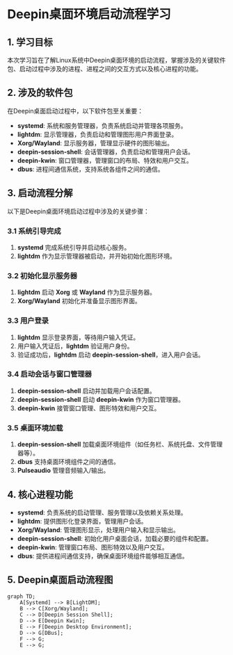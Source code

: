 # Deepin桌面环境启动流程学习

## 1. 学习目标
本次学习旨在了解Linux系统中Deepin桌面环境的启动流程，掌握涉及的关键软件包、启动过程中涉及的进程、进程之间的交互方式以及核心进程的功能。

## 2. 涉及的软件包
在Deepin桌面启动过程中，以下软件包至关重要：

- **systemd**: 系统和服务管理器，负责系统启动并管理各项服务。
- **lightdm**: 显示管理器，负责启动和管理图形用户界面登录。
- **Xorg/Wayland**: 显示服务器，管理显示硬件的图形输出。
- **deepin-session-shell**: 会话管理器，负责启动和管理用户会话。
- **deepin-kwin**: 窗口管理器，管理窗口的布局、特效和用户交互。
- **dbus**: 进程间通信系统，支持系统各组件之间的通信。

## 3. 启动流程分解
以下是Deepin桌面环境启动过程中涉及的关键步骤：

### 3.1 系统引导完成
1. **systemd** 完成系统引导并启动核心服务。
2. **lightdm** 作为显示管理器被启动，并开始初始化图形环境。

### 3.2 初始化显示服务器
1. **lightdm** 启动 **Xorg** 或 **Wayland** 作为显示服务器。
2. **Xorg/Wayland** 初始化并准备显示图形界面。

### 3.3 用户登录
1. **lightdm** 显示登录界面，等待用户输入凭证。
2. 用户输入凭证后，**lightdm** 验证用户身份。
3. 验证成功后，**lightdm** 启动 **deepin-session-shell**，进入用户会话。

### 3.4 启动会话与窗口管理器
1. **deepin-session-shell** 启动并加载用户会话配置。
2. **deepin-session-shell** 启动 **deepin-kwin** 作为窗口管理器。
3. **deepin-kwin** 接管窗口管理、图形特效和用户交互。

### 3.5 桌面环境加载
1. **deepin-session-shell** 加载桌面环境组件（如任务栏、系统托盘、文件管理器等）。
2. **dbus** 支持桌面环境组件之间的通信。
3. **Pulseaudio** 管理音频输入/输出。

## 4. 核心进程功能
- **systemd**: 负责系统的启动管理、服务管理以及依赖关系处理。
- **lightdm**: 提供图形化登录界面，管理用户会话。
- **Xorg/Wayland**: 管理图形显示，处理用户输入和显示输出。
- **deepin-session-shell**: 初始化用户桌面会话，加载必要的组件和配置。
- **deepin-kwin**: 管理窗口布局、图形特效以及用户交互。
- **dbus**: 提供进程间通信支持，确保桌面环境组件能够相互通信。

## 5. Deepin桌面启动流程图

```plaintext
graph TD;
    A[Systemd] --> B[LightDM];
    B --> C[Xorg/Wayland];
    C --> D[Deepin Session Shell];
    D --> E[Deepin Kwin];
    E --> F[Deepin Desktop Environment];
    D --> G[DBus];
    F --> G;
    E --> G;
```
